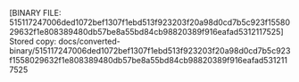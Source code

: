 [BINARY FILE: 515117247006ded1072bef1307f1ebd513f923203f20a98d0cd7b5c923f1558029632f1e808389480db57be8a55bd84cb98820389f916eafad5312117525]
Stored copy: docs/converted-binary/515117247006ded1072bef1307f1ebd513f923203f20a98d0cd7b5c923f1558029632f1e808389480db57be8a55bd84cb98820389f916eafad5312117525
